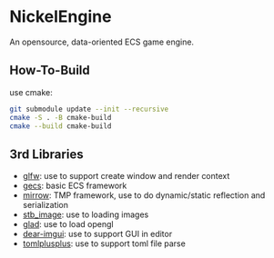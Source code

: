 # NickelEngine

An opensource, data-oriented ECS game engine.

## How-To-Build

use cmake:

```bash
git submodule update --init --recursive
cmake -S . -B cmake-build
cmake --build cmake-build
```

## 3rd Libraries

* [glfw](https://github.com/glfw/glfw.git): use to support create window and render context
* [gecs](https://github.com/VisualGMQ/gecs.git): basic ECS framework
* [mirrow](https://github.com/VisualGMQ/mirrow.git): TMP framework, use to do dynamic/static reflection and serialization
* [stb_image](http://nothings.org/stb): use to loading images
* [glad](https://glad.dav1d.de/): use to load opengl
* [dear-imgui](https://github.com/ocornut/imgui): use to support GUI in editor
* [tomlplusplus](https://github.com/marzer/tomlplusplus): use to support toml file parse